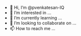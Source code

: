 - 👋 Hi, I’m @pvenkatesan-IQ
- 👀 I’m interested in ...
- 🌱 I’m currently learning ...
- 💞️ I’m looking to collaborate on ...
- 📫 How to reach me ...

<!---
pvenkatesan-IQ/pvenkatesan-IQ is a ✨ special ✨ repository because its `README.md` (this file) appears on your GitHub profile.
You can click the Preview link to take a look at your changes.
--->
